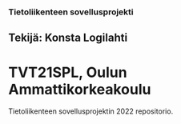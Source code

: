 ### Tietoliikenteen sovellusprojekti
## Tekijä: Konsta Logilahti
# TVT21SPL, Oulun Ammattikorkeakoulu

Tietoliikenteen sovellusprojektin 2022 repositorio.
